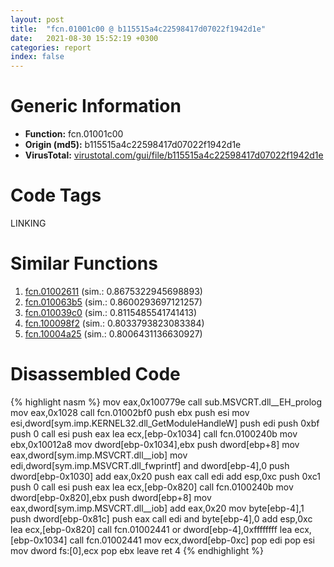 ```yaml
---
layout: post
title:  "fcn.01001c00 @ b115515a4c22598417d07022f1942d1e"
date:   2021-08-30 15:52:19 +0300
categories: report
index: false
---
```


# Generic Information
- **Function:** fcn.01001c00
- **Origin (md5):** b115515a4c22598417d07022f1942d1e
- **VirusTotal:** [virustotal.com/gui/file/b115515a4c22598417d07022f1942d1e][virustotal_ref]

# Code Tags
<span class="tag" id="LINKING">LINKING</span>


# Similar Functions

1. [fcn.01002611][similar_1_ref] (sim.: 0.8675322945698893)
2. [fcn.010063b5][similar_2_ref] (sim.: 0.8600293697121257)
3. [fcn.010039c0][similar_3_ref] (sim.: 0.8115485541741413)
4. [fcn.100098f2][similar_4_ref] (sim.: 0.8033793823083384)
5. [fcn.10004a25][similar_5_ref] (sim.: 0.8006431136630927)


# Disassembled Code

{% highlight nasm %}
mov eax,0x100779e
call sub.MSVCRT.dll__EH_prolog
mov eax,0x1028
call fcn.01002bf0
push ebx
push esi
mov esi,dword[sym.imp.KERNEL32.dll_GetModuleHandleW]
push edi
push 0xbf
push 0
call esi
push eax
lea ecx,[ebp-0x1034]
call fcn.0100240b
mov ebx,0x10012a8
mov dword[ebp-0x1034],ebx
push dword[ebp+8]
mov eax,dword[sym.imp.MSVCRT.dll__iob]
mov edi,dword[sym.imp.MSVCRT.dll_fwprintf]
and dword[ebp-4],0
push dword[ebp-0x1030]
add eax,0x20
push eax
call edi
add esp,0xc
push 0xc1
push 0
call esi
push eax
lea ecx,[ebp-0x820]
call fcn.0100240b
mov dword[ebp-0x820],ebx
push dword[ebp+8]
mov eax,dword[sym.imp.MSVCRT.dll__iob]
add eax,0x20
mov byte[ebp-4],1
push dword[ebp-0x81c]
push eax
call edi
and byte[ebp-4],0
add esp,0xc
lea ecx,[ebp-0x820]
call fcn.01002441
or dword[ebp-4],0xffffffff
lea ecx,[ebp-0x1034]
call fcn.01002441
mov ecx,dword[ebp-0xc]
pop edi
pop esi
mov dword fs:[0],ecx
pop ebx
leave 
ret 4
{% endhighlight %}


[similar_1_ref]: /report/fcn.01002611@b115515a4c22598417d07022f1942d1e
[similar_2_ref]: /report/fcn.010063b5@b115515a4c22598417d07022f1942d1e
[similar_3_ref]: /report/fcn.010039c0@b115515a4c22598417d07022f1942d1e
[similar_4_ref]: /report/fcn.100098f2@01917ef1a6330a4695a0deaf2b7bc13a
[similar_5_ref]: /report/fcn.10004a25@481b545f5c18f2fce1caac67ddc419e8
[virustotal_ref]: https://www.virustotal.com/gui/file/b115515a4c22598417d07022f1942d1e